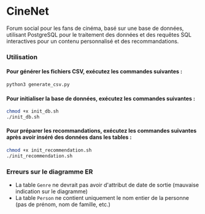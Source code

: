 # CineNet

Forum social pour les fans de cinéma, basé sur une base de données, utilisant PostgreSQL pour le traitement des données et des requêtes SQL interactives pour un contenu personnalisé et des recommandations.

### Utilisation

#### Pour générer les fichiers CSV, exécutez les commandes suivantes :

```bash
python3 generate_csv.py
```

#### Pour initialiser la base de données, exécutez les commandes suivantes :

```bash
chmod +x init_db.sh
./init_db.sh
```

#### Pour préparer les recommandations, exécutez les commandes suivantes après avoir inséré des données dans les tables :

```bash
chmod +x init_recommendation.sh
./init_recommendation.sh
```

### Erreurs sur le diagramme ER

- La table `Genre` ne devrait pas avoir d'attribut de date de sortie (mauvaise indication sur le diagramme)
- La table `Person` ne contient uniquement le nom entier de la personne (pas de prénom, nom de famille, etc.)
